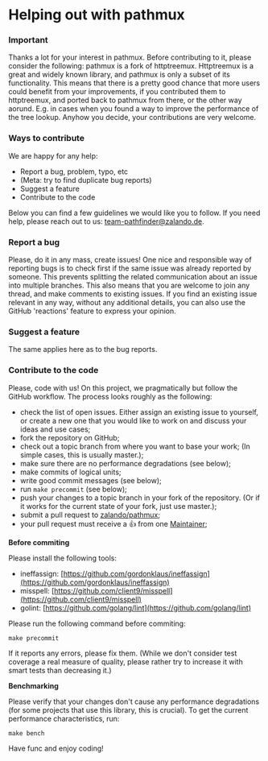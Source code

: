 # Helping out with pathmux

### Important

Thanks a lot for your interest in pathmux. Before contributing to it, please consider the following: pathmux is
a fork of httptreemux. Httptreemux is a great and widely known library, and pathmux is only a subset of its
functionality. This means that there is a pretty good chance that more users could benefit from your
improvements, if you contributed them to httptreemux, and ported back to pathmux from there, or the other way
aorund. E.g. in cases when you found a way to improve the performance of the tree lookup. Anyhow you decide,
your contributions are very welcome.

### Ways to contribute

We are happy for any help:

- Report a bug, problem, typo, etc
- (Meta: try to find duplicate bug reports)
- Suggest a feature
- Contribute to the code

Below you can find a few guidelines we would like you to follow. If you need help, please reach out to us:
team-pathfinder@zalando.de.

### Report a bug

Please, do it in any mass, create issues! One nice and responsible way of reporting bugs is to check first if the
same issue was already reported by someone. This prevents splitting the related communication about an issue
into multiple branches. This also means that you are welcome to join any thread, and make comments to existing
issues. If you find an existing issue relevant in any way, without any additional details, you can also use the
GitHub 'reactions' feature to express your opinion.

### Suggest a feature

The same applies here as to the bug reports.

### Contribute to the code

Please, code with us! On this project, we pragmatically but follow the GitHub workflow. The process looks roughly as
the following:

- check the list of open issues. Either assign an existing issue to yourself, or create a new one that you would
  like to work on and discuss your ideas and use cases;
- fork the repository on GitHub;
- check out a topic branch from where you want to base your work; (In simple cases, this is usually master.);
- make sure there are no performance degradations (see below);
- make commits of logical units;
- write good commit messages (see below);
- run `make precommit` (see below);
- push your changes to a topic branch in your fork of the repository. (Or if it works for the current state of
  your fork, just use master.);
- submit a pull request to [zalando/pathmux](https://github.com/zalando/pathmux);
- your pull request must receive a :+1: from one [Maintainer](https://github.com/zalando/pathmux/blob/master/MAINTAINERS);

**Before commiting**

Please install the following tools:

- ineffassign: [https://github.com/gordonklaus/ineffassign](https://github.com/gordonklaus/ineffassign)
- misspell: [https://github.com/client9/misspell](https://github.com/client9/misspell)
- golint: [https://github.com/golang/lint](https://github.com/golang/lint)

Please run the following command before commiting:

```
make precommit
```

If it reports any errors, please fix them. (While we don't consider test coverage a real measure of quality,
please rather try to increase it with smart tests than decreasing it.)

**Benchmarking**

Please verify that your changes don't cause any performance degradations (for some projects that use this library,
this is crucial). To get the current performance characteristics, run:

```
make bench
```

Have func and enjoy coding!
